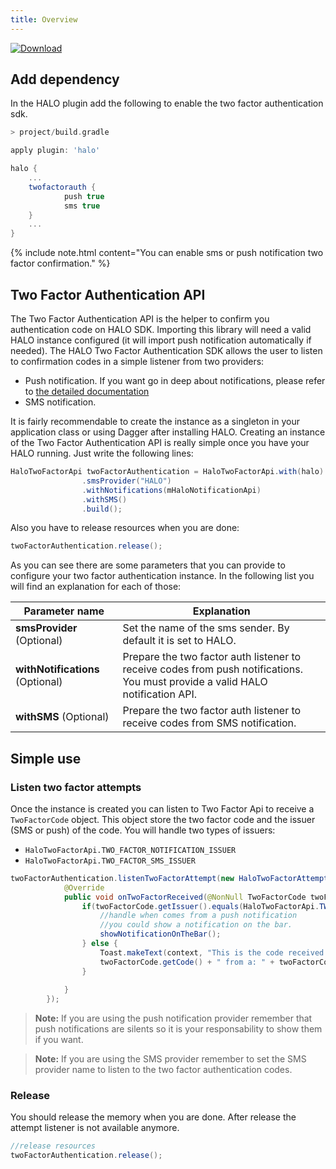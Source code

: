 ```yaml
---
title: Overview
---
```


[![Download](https://api.bintray.com/packages/halo-mobgen/maven/HALO-TwoFactor/images/download.svg)](https://bintray.com/halo-mobgen/maven/HALO-TwoFactor/_latestVersion)

## Add dependency

In the HALO plugin add the following to enable the two factor authentication sdk.

```groovy
> project/build.gradle

apply plugin: 'halo'

halo {
	...
	twofactorauth {
            push true
            sms true
	}
	...
}
```

{% include note.html content="You can enable sms or push notification two factor confirmation." %}

## Two Factor Authentication API

The Two Factor Authentication API is the helper to confirm you authentication code on HALO SDK. Importing this library will need a valid HALO instance configured (it will import push notification automatically if needed).
The HALO Two Factor Authentication SDK allows the user to listen to confirmation codes in a simple listener from two providers:

* Push notification. If you want go in deep about notifications, please refer to [the detailed documentation](../notifications/android_notifications_overview.html)
* SMS notification.

It is fairly recommendable to create the instance as a singleton in your application class or using Dagger after installing HALO. Creating an instance of the Two Factor Authentication API is really simple once you have your HALO running. Just write the following lines:

```java
HaloTwoFactorApi twoFactorAuthentication = HaloTwoFactorApi.with(halo)
                .smsProvider("HALO")
                .withNotifications(mHaloNotificationApi)
                .withSMS()
                .build();
```
Also you have to release resources when you are done:

```java
twoFactorAuthentication.release();
```


As you can see there are some parameters that you can provide to configure your two factor authentication instance. In the following list you will find an explanation for each of those:

| Parameter name                  | Explanation                                                                                                                                                        |
|---------------------------------|--------------------------------------------------------------------------------------------------------------------------------------------------------------------|
| **smsProvider** (Optional)      | Set the name of the sms sender. By default it is set to HALO.                                                                                                     |
| **withNotifications** (Optional)| Prepare the two factor auth listener to receive codes from push notifications. You must provide a valid HALO notification API.                                    |
| **withSMS** (Optional)          | Prepare the two factor auth listener to receive codes from SMS notification.                                                                                      |


## Simple use

### Listen two factor attempts
Once the instance is created you can listen to Two Factor Api to receive a ```TwoFactorCode``` object. This object store the two factor code and the issuer (SMS or push) of the code. You will handle two types of issuers:

* ```HaloTwoFactorApi.TWO_FACTOR_NOTIFICATION_ISSUER```
* ```HaloTwoFactorApi.TWO_FACTOR_SMS_ISSUER```

```java
twoFactorAuthentication.listenTwoFactorAttempt(new HaloTwoFactorAttemptListener() {
            @Override
            public void onTwoFactorReceived(@NonNull TwoFactorCode twoFactorCode) {
                if(twoFactorCode.getIssuer().equals(HaloTwoFactorApi.TWO_FACTOR_NOTIFICATION_ISSUER)){
                    //handle when comes from a push notification
                    //you could show a notification on the bar.
                    showNotificationOnTheBar();
                } else {
                    Toast.makeText(context, "This is the code received: " +
                    twoFactorCode.getCode() + " from a: " + twoFactorCode.getIssuer(), Toast.LENGTH_LONG).show();
                }
                
            }
        });
```

> **Note:** If you are using the push notification provider remember that push notifications are silents so it is your responsability to show them if you want.

> **Note:** If you are using the SMS provider remember to set the SMS provider name to listen to the two factor authentication codes.


### Release 

You should release the memory when you are done. After release the attempt listener is not available anymore.


```java
//release resources
twoFactorAuthentication.release();
```



